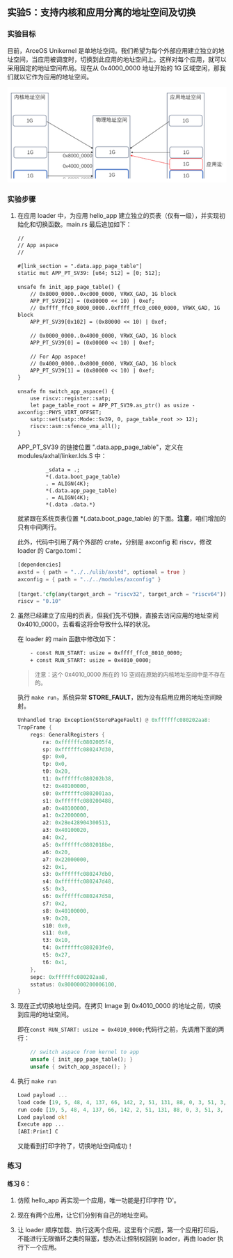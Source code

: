 ## 实验5：支持内核和应用分离的地址空间及切换



### 实验目标

目前，ArceOS Unikernel 是单地址空间。我们希望为每个外部应用建立独立的地址空间，当应用被调度时，切换到此应用的地址空间上。这样对每个应用，就可以采用固定的地址空间布局。现在从 0x4000_0000 地址开始的 1G 区域空闲，那我们就以它作为应用的地址空间。

<div style="text-align:center">
   <img src=".\img\p5.svg" alt="p5" style="zoom:100%"/>
</div>



### 实验步骤

1. 在应用 loader 中，为应用 hello_app 建立独立的页表（仅有一级），并实现初始化和切换函数。main.rs 最后追加如下：

   ```rust,ignore
   //
   // App aspace
   //
   
   #[link_section = ".data.app_page_table"]
   static mut APP_PT_SV39: [u64; 512] = [0; 512];
   
   unsafe fn init_app_page_table() {
       // 0x8000_0000..0xc000_0000, VRWX_GAD, 1G block
       APP_PT_SV39[2] = (0x80000 << 10) | 0xef;
       // 0xffff_ffc0_8000_0000..0xffff_ffc0_c000_0000, VRWX_GAD, 1G block
       APP_PT_SV39[0x102] = (0x80000 << 10) | 0xef;
   
       // 0x0000_0000..0x4000_0000, VRWX_GAD, 1G block
       APP_PT_SV39[0] = (0x00000 << 10) | 0xef;
   
       // For App aspace!
       // 0x4000_0000..0x8000_0000, VRWX_GAD, 1G block
       APP_PT_SV39[1] = (0x80000 << 10) | 0xef;
   }
   
   unsafe fn switch_app_aspace() {
       use riscv::register::satp;
       let page_table_root = APP_PT_SV39.as_ptr() as usize - axconfig::PHYS_VIRT_OFFSET;
       satp::set(satp::Mode::Sv39, 0, page_table_root >> 12);
       riscv::asm::sfence_vma_all();
   }
   ```
   
   APP_PT_SV39 的链接位置 ".data.app_page_table"，定义在 modules/axhal/linker.lds.S 中：
   
   ```rust,ignore
            _sdata = .;
            *(.data.boot_page_table)
            . = ALIGN(4K);
            *(.data.app_page_table)
            . = ALIGN(4K);
            *(.data .data.*)
   ```
   
   就紧跟在系统页表位置 *(.data.boot_page_table) 的下面。**注意**，咱们增加的只有中间两行。
   
   此外，代码中引用了两个外部的 crate，分别是 axconfig 和 riscv，修改 loader 的 Cargo.toml：
   
   ```rust
   [dependencies]
   axstd = { path = "../../ulib/axstd", optional = true }
   axconfig = { path = "../../modules/axconfig" }
   
   [target.'cfg(any(target_arch = "riscv32", target_arch = "riscv64"))'.dependencies]
   riscv = "0.10"
   ```
   
2. 虽然已经建立了应用的页表，但我们先不切换，直接去访问应用的地址空间 0x4010_0000，去看看这将会导致什么样的状况。

   在 loader 的 main 函数中修改如下：

   ```diff
       - const RUN_START: usize = 0xffff_ffc0_8010_0000;
       + const RUN_START: usize = 0x4010_0000;
   ```

   > <font size=2>注意：这个 0x4010_0000 所在的 1G 空间在原始的内核地址空间中是不存在的。</font>

   执行 `make run`，系统异常 **STORE_FAULT**，因为没有启用应用的地址空间映射。

   ```rust
   Unhandled trap Exception(StorePageFault) @ 0xffffffc080202aa8:
   TrapFrame {
       regs: GeneralRegisters {
           ra: 0xffffffc0802005f4,
           sp: 0xffffffc080247d30,
           gp: 0x0,
           tp: 0x0,
           t0: 0x20,
           t1: 0xffffffc080202b38,
           t2: 0x40100000,
           s0: 0xffffffc0802001aa,
           s1: 0xffffffc080200488,
           a0: 0x40100000,
           a1: 0x22000000,
           a2: 0x28e428904300513,
           a3: 0x40100020,
           a4: 0x2,
           a5: 0xffffffc0802018be,
           a6: 0x20,
           a7: 0x22000000,
           s2: 0x1,
           s3: 0xffffffc080247db0,
           s4: 0xffffffc080247d48,
           s5: 0x3,
           s6: 0xffffffc080247d58,
           s7: 0x2,
           s8: 0x40100000,
           s9: 0x20,
           s10: 0x0,
           s11: 0x0,
           t3: 0x10,
           t4: 0xffffffc080203fe0,
           t5: 0x27,
           t6: 0x1,
       },
       sepc: 0xffffffc080202aa8,
       sstatus: 0x8000000200006100,
   }
   ```

3. 现在正式切换地址空间。在拷贝 Image 到 0x4010_0000 的地址之前，切换到应用的地址空间。

   即在`const RUN_START: usize = 0x4010_0000;`代码行之前，先调用下面的两行：

   ```rust
       // switch aspace from kernel to app
       unsafe { init_app_page_table(); }
       unsafe { switch_app_aspace(); }
   ```

4. 执行 `make run`

   ```rust
   Load payload ...
   load code [19, 5, 48, 4, 137, 66, 142, 2, 51, 131, 88, 0, 3, 51, 3, 0, 2, 147, 115, 0, 80, 16, 0, 0, 0, 0, 0, 0, 0, 0, 0, 0]; address [0x22000000]
   run code [19, 5, 48, 4, 137, 66, 142, 2, 51, 131, 88, 0, 3, 51, 3, 0, 2, 147, 115, 0, 80, 16, 0, 0, 0, 0, 0, 0, 0, 0, 0, 0]; address [0x40100000]
   Load payload ok!
   Execute app ...
   [ABI:Print] C
   ```

   又能看到打印字符了，切换地址空间成功！

   

### 练习

#### 练习 6：

1. 仿照 hello_app 再实现一个应用，唯一功能是打印字符 'D'。

2. 现在有两个应用，让它们分别有自己的地址空间。
3. 让 loader 顺序加载、执行这两个应用。这里有个问题，第一个应用打印后，不能进行无限循环之类的阻塞，想办法让控制权回到 loader，再由 loader 执行下一个应用。
